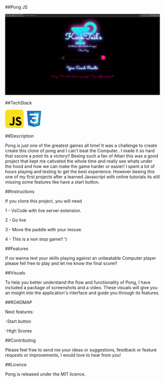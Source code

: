 ##Pong JS 

![image](https://github.com/G-don/CockTails-singlePageAplication/blob/main/cocktails/VISUALS/7.png)

##TechStack

<p align="left">
<img src="https://github.com/Drete457/Drete457/blob/master/icons/javascript-original.svg" alt="javascript" width="60" height="60"/>
<img src="https://github.com/Drete457/Drete457/blob/master/icons/css3-original-wordmark.svg" alt="css3" width="60" height="60"/>
</p>


##Description

Pong is just one of the greatest games all time! It was a challenge to create create this clone of pong and I can't beat the Computer.. I made it so hard that sscore a point its a victory!! Beeing such a fan of Attari this was a good project that kept me cativated the whole time and really see whats under the hood and how we can make the game harder or easier! I spent a lot of hours playing and testing to get the best experience. However beeing this one of my first projects after a learned Javascript with online tutorials its still missing some features like have a start button.

##Instructions

If you clone this project, you will need

1 - VsCode with live server extension.

2 - Go live 

3 - Move the paddle with your mouse. 

4 - This is a non stop game!! ')

##Features

If ou wanna test your skills playing against an unbeatable Computer player please fell free to play and let me know the final score!! 

##Visuals

To help you better understand the flow and functionality of Pong, I have included a package of screenshots and a video. These visuals will give you an insight into the application's interface and guide you through its features.

##ROADMAP

Next features: 

-Start button 

-High Scores

##Contributing

Please feel free to send me your ideas or suggestions, feedback or feature requests or improvements, I would love to hear from you! 

##Licence

Pong is released under the MIT licence. 
